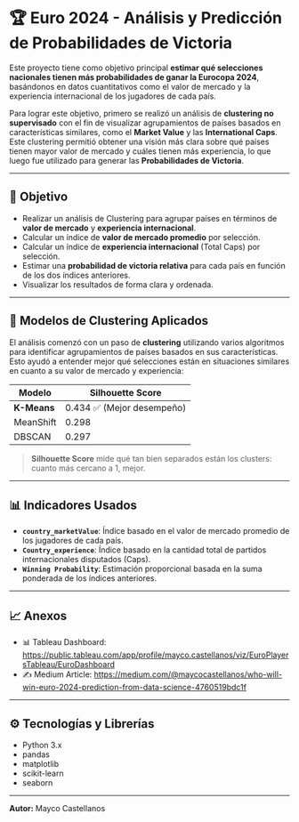 # 🏆 Euro 2024 - Análisis y Predicción de Probabilidades de Victoria

Este proyecto tiene como objetivo principal **estimar qué selecciones nacionales tienen más probabilidades de ganar la Eurocopa 2024**, basándonos en datos cuantitativos como el valor de mercado y la experiencia internacional de los jugadores de cada país. 

Para lograr este objetivo, primero se realizó un análisis de **clustering no supervisado** con el fin de visualizar agrupamientos de países basados en características similares, como el **Market Value** y las **International Caps**. Este clustering permitió obtener una visión más clara sobre qué países tienen mayor valor de mercado y cuáles tienen más experiencia, lo que luego fue utilizado para generar las **Probabilidades de Victoria**.

---

## 🎯 Objetivo

- Realizar un análisis de Clustering para agrupar países en términos de **valor de mercado** y **experiencia internacional**.
- Calcular un índice de **valor de mercado promedio** por selección.
- Calcular un índice de **experiencia internacional** (Total Caps) por selección.
- Estimar una **probabilidad de victoria relativa** para cada país en función de los dos índices anteriores.
- Visualizar los resultados de forma clara y ordenada.

---

## 🧠 Modelos de Clustering Aplicados

El análisis comenzó con un paso de **clustering** utilizando varios algoritmos para identificar agrupamientos de países basados en sus características. Esto ayudó a entender mejor qué selecciones están en situaciones similares en cuanto a su valor de mercado y experiencia:

| Modelo      | Silhouette Score |
|-------------|------------------|
| **K-Means** | 0.434 ✅ (Mejor desempeño) |
| MeanShift   | 0.298            |
| DBSCAN      | 0.297            |

> **Silhouette Score** mide qué tan bien separados están los clusters: cuanto más cercano a 1, mejor.


---

## 📊 Indicadores Usados

- **`country_marketValue`**: Índice basado en el valor de mercado promedio de los jugadores de cada país.
- **`Country_experience`**: Índice basado en la cantidad total de partidos internacionales disputados (Caps).
- **`Winning Probability`**: Estimación proporcional basada en la suma ponderada de los índices anteriores.


---

## 📈 Anexos

- 📊 Tableau Dashboard: https://public.tableau.com/app/profile/mayco.castellanos/viz/EuroPlayersTableau/EuroDashboard
- ✍️ Medium Article: https://medium.com/@maycocastellanos/who-will-win-euro-2024-prediction-from-data-science-4760519bdc1f

---

## ⚙️ Tecnologías y Librerías

- Python 3.x
- pandas
- matplotlib
- scikit-learn
- seaborn

---

**Autor:** Mayco Castellanos  
